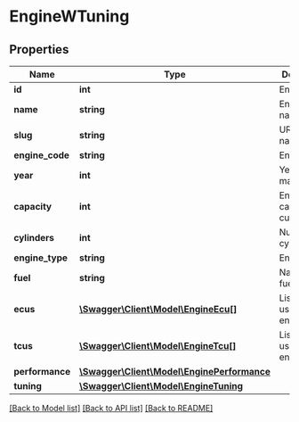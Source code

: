 # EngineWTuning

## Properties
Name | Type | Description | Notes
------------ | ------------- | ------------- | -------------
**id** | **int** | Engine ID. | [optional] 
**name** | **string** | Engine name. | [optional] 
**slug** | **string** | URL-friendly name (slug). | [optional] 
**engine_code** | **string** | Engine code. | [optional] 
**year** | **int** | Year of manufacture. | [optional] 
**capacity** | **int** | Engine capacity in cubic cm. | [optional] 
**cylinders** | **int** | Number of cylinders. | [optional] 
**engine_type** | **string** | Engine type. | [optional] 
**fuel** | **string** | Name of the fuel. | [optional] 
**ecus** | [**\Swagger\Client\Model\EngineEcu[]**](EngineEcu.md) | List of ECU&#x27;s used in this engine. | [optional] 
**tcus** | [**\Swagger\Client\Model\EngineTcu[]**](EngineTcu.md) | List of TCU&#x27;s used in this engine. | [optional] 
**performance** | [**\Swagger\Client\Model\EnginePerformance**](EnginePerformance.md) |  | [optional] 
**tuning** | [**\Swagger\Client\Model\EngineTuning**](EngineTuning.md) |  | [optional] 

[[Back to Model list]](../../README.md#documentation-for-models) [[Back to API list]](../../README.md#documentation-for-api-endpoints) [[Back to README]](../../README.md)

